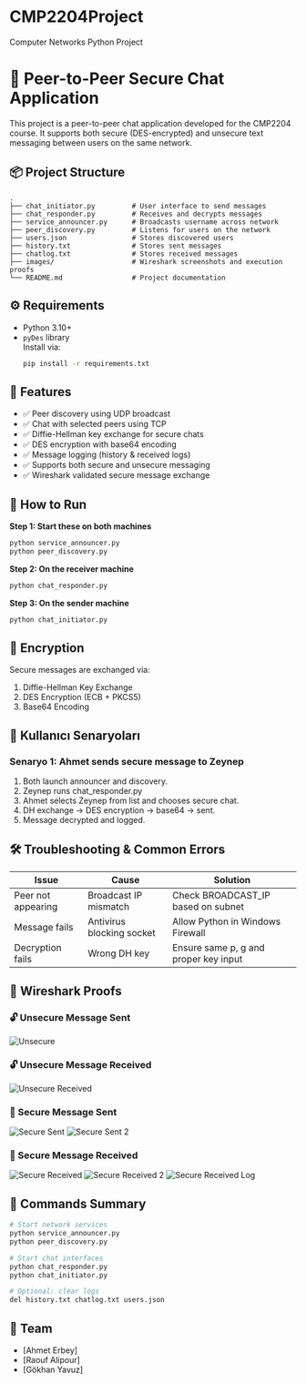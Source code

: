 # CMP2204Project
Computer Networks Python Project
# 🔐 Peer-to-Peer Secure Chat Application

This project is a peer-to-peer chat application developed for the CMP2204 course. It supports both secure (DES-encrypted) and unsecure text messaging between users on the same network.

## 📦 Project Structure

```
.
├── chat_initiator.py         # User interface to send messages
├── chat_responder.py         # Receives and decrypts messages
├── service_announcer.py      # Broadcasts username across network
├── peer_discovery.py         # Listens for users on the network
├── users.json                # Stores discovered users
├── history.txt               # Stores sent messages
├── chatlog.txt               # Stores received messages
├── images/                   # Wireshark screenshots and execution proofs
└── README.md                 # Project documentation
```

## ⚙️ Requirements

- Python 3.10+
- `pyDes` library  
  Install via:
  ```bash
  pip install -r requirements.txt
  ```

## 🧠 Features

- ✅ Peer discovery using UDP broadcast
- ✅ Chat with selected peers using TCP
- ✅ Diffie-Hellman key exchange for secure chats
- ✅ DES encryption with base64 encoding
- ✅ Message logging (history & received logs)
- ✅ Supports both secure and unsecure messaging
- ✅ Wireshark validated secure message exchange

## 🚀 How to Run

**Step 1: Start these on both machines**
```bash
python service_announcer.py
python peer_discovery.py
```

**Step 2: On the receiver machine**
```bash
python chat_responder.py
```

**Step 3: On the sender machine**
```bash
python chat_initiator.py
```

## 🔐 Encryption

Secure messages are exchanged via:

1. Diffie-Hellman Key Exchange
2. DES Encryption (ECB + PKCS5)
3. Base64 Encoding

## 👤 Kullanıcı Senaryoları

### Senaryo 1: Ahmet sends secure message to Zeynep
1. Both launch announcer and discovery.
2. Zeynep runs chat_responder.py
3. Ahmet selects Zeynep from list and chooses secure chat.
4. DH exchange → DES encryption → base64 → sent.
5. Message decrypted and logged.

## 🛠️ Troubleshooting & Common Errors

| Issue | Cause | Solution |
|------|-------|----------|
| Peer not appearing | Broadcast IP mismatch | Check BROADCAST_IP based on subnet |
| Message fails | Antivirus blocking socket | Allow Python in Windows Firewall |
| Decryption fails | Wrong DH key | Ensure same p, g and proper key input |

## 🧪 Wireshark Proofs

### 🔓 Unsecure Message Sent
![Unsecure](images/unsecure.jpg)

### 🔓 Unsecure Message Received
![Unsecure Received](images/received-unsecure.jpg)

### 🔐 Secure Message Sent
![Secure Sent](images/secure_sent1.0.jpg)
![Secure Sent 2](images/secure_sent1.1.jpg)

### 🔐 Secure Message Received
![Secure Received](images/received_secure2.0.jpg)
![Secure Received 2](images/received_secure2.1.jpg)
![Secure Received Log](images/received_secure_message2.jpg)

## 📁 Commands Summary

```bash
# Start network services
python service_announcer.py
python peer_discovery.py

# Start chat interfaces
python chat_responder.py
python chat_initiator.py

# Optional: clear logs
del history.txt chatlog.txt users.json
```

## 👥 Team

- [Ahmet Erbey]
- [Raouf Alipour]
- [Gökhan Yavuz]

